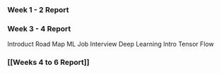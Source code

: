 ### Week 1 - 2 Report 
### Week 3 - 4 Report
Introduct Road Map
ML Job Interview
Deep Learning Intro
Tensor Flow 

### [[Weeks 4 to 6 Report]]

